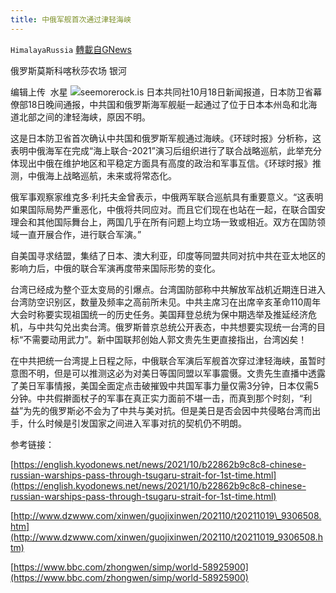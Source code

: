 ```yaml
---
title: 中俄军舰首次通过津轻海峡
---
```

`HimalayaRussia` [轉載自GNews](https://gnews.org/zh-hans/1603462/)

俄罗斯莫斯科喀秋莎农场 银河

编辑上传  水星
![](https://assets.gnews.org/wp-content/uploads/2021/10/J-3.jpg)seemorerock.is
日本共同社10月18日新闻报道，日本防卫省幕僚部18日晚间通报，中共国和俄罗斯海军舰艇一起通过了位于日本本州岛和北海道北部之间的津轻海峡，原因不明。

这是日本防卫省首次确认中共国和俄罗斯军舰通过海峡。《环球时报》分析称，这表明中俄海军在完成“海上联合-2021”演习后组织进行了联合战略巡航，此举充分体现出中俄在维护地区和平稳定方面具有高度的政治和军事互信。《环球时报》推测，中俄海上战略巡航，未来或将常态化。

俄军事观察家维克多·利托夫金曾表示，中俄两军联合巡航具有重要意义。“这表明如果国际局势严重恶化，中俄将共同应对。而且它们现在也站在一起，在联合国安理会和其他国际舞台上，两国几乎在所有问题上均立场一致或相近。双方在国防领域一直开展合作，进行联合军演。”

自美国寻求结盟，集结了日本、澳大利亚，印度等同盟共同对抗中共在亚太地区的影响力后，中俄的联合军演再度带来国际形势的变化。

台湾已经成为整个亚太变局的引爆点。台湾国防部称中共解放军战机近期连日进入台湾防空识别区，数量及频率之高前所未见。中共主席习在出席辛亥革命110周年大会时称要实现祖国统一的历史任务。美国拜登总统为保中期选举及推延经济危机，与中共勾兑出卖台湾。俄罗斯普京总统公开表态，中共想要实现统一台湾的目标“不需要动用武力”。新中国联邦创始人郭文贵先生更直接指出，台湾凶矣！

在中共把统一台湾提上日程之际，中俄联合军演后军舰首次穿过津轻海峡，虽暂时意图不明，但是可以推测这必为对美日等国同盟以军事震慑。文贵先生直播中透露了美日军事情报，美国全面定点击破摧毁中共国军事力量仅需3分钟，日本仅需5分钟。中共假擀面杖子的军事在真正实力面前不堪一击，而真到那个时刻，“利益”为先的俄罗斯必不会为了中共与美对抗。但是美日是否会因中共侵略台湾而出手，什么时候是引发国家之间进入军事对抗的契机仍不明朗。

参考链接：

[https://english.kyodonews.net/news/2021/10/b22862b9c8c8-chinese-russian-warships-pass-through-tsugaru-strait-for-1st-time.html](https://english.kyodonews.net/news/2021/10/b22862b9c8c8-chinese-russian-warships-pass-through-tsugaru-strait-for-1st-time.html)

[http://www.dzwww.com/xinwen/guojixinwen/202110/t20211019\_9306508.htm](http://www.dzwww.com/xinwen/guojixinwen/202110/t20211019_9306508.htm)

[https://www.bbc.com/zhongwen/simp/world-58925900](https://www.bbc.com/zhongwen/simp/world-58925900)
